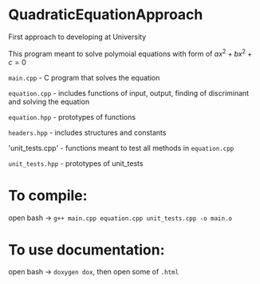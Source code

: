 # QuadraticEquationApproach
First approach to developing at University

This program meant to solve polymoial equations with form of $ax^2 + bx^2 + c = 0$

`main.cpp` - C program that solves the equation 

`equation.cpp` - includes functions of input, output, finding of discriminant and solving the equation

`equation.hpp` - prototypes of functions

`headers.hpp` - includes structures and constants

'unit_tests.cpp' - functions meant to test all methods in `equation.cpp`

`unit_tests.hpp` - prototypes of unit_tests 

# To compile:
open bash -> `g++ main.cpp equation.cpp unit_tests.cpp -o main.o` 
# To use documentation:
open bash -> `doxygen dox`, then open some of `.html`
